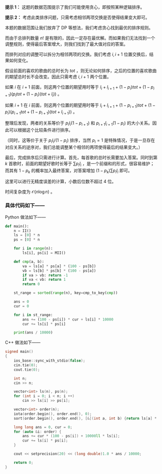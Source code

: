 **提示 1：** 这题的数据范围提示了我们可能使用贪心，即按照某种逻辑排序。

**提示 2：** 考虑此类排序问题，只需考虑相邻两项交换是否使得结果变大即可。

本题的数据范围让我们放弃了 DP 等想法，我们考虑贪心找到最优的排序规则。

而由于总排列数量 $n!$ 是有限的，因此一定存在最优解。而如果我们无法找到一个调整规则，使得最后答案增大，则我们找到了最大值对应的答案。

而排列对应的调整可以拆分为相邻两项的交换。我们考虑 $i,i+1$ 位置交换后，结果如何变化。

假设前面的喜欢的歌曲的总时长为 $tot$ ，则无论如何排序，之后的位置的喜欢歌曲的期望总时长不会改变。因此只需考虑 $i,i+1$ 两个位置。

如果 $i$ 在 $i+1$ 前面，则这两个位置的期望用时等于 $l_i+l_{i+1}+(1-p_i)tot+(1-p_{i+1})(p_itot+(1-p_i)(tot+l_i))$ 。

如果 $i+1$ 在 $i$ 前面，则这两个位置的期望用时等于 $l_i+l_{i+1}+(1-p_{i+1})tot+(1-p_i)(p_{i+1}tot+(1-p_{i+1})(tot+l_{i+1}))$ 。

整理后发现，两者的关系等价于 $p_il_i(1-p_{i+1})$ 和 $p_{i+1}l_{i+1}(1-p_i)$ 的大小关系。因此可以根据这个比较条件进行排序。

（同时，这等价于关于 $p_il_i/(1-p_i)$ 排序，当然 $p_i=1$ 是特殊情况，于是一旦存在对应关系的逆序对，我们总能调整某个相邻的两项使得最后的结果变大。）

最后，完成排序后只需进行计算。首先，每首歌的总时长需要加入答案。同时到第 $k$ 首歌时，前面的期望好歌时长等于 $\sum p_il_i$ ，是一个前缀和的形式，很容易维护；而其有 $1-p_k$ 的概率加入最终答案，对答案增加 $(1-p_k)\sum p_il_i$ 即可。

这里可以进行无精度误差的计算，小数后位数不超过 $4$ 位。

时间复杂度为 $\mathcal{O}(n\log n)$ 。

### 具体代码如下——

Python 做法如下——

```Python []
def main():
    n = II()
    ls = [0] * n
    ps = [0] * n

    for i in range(n):
        ls[i], ps[i] = MII()

    def cmp(a, b):
        va = ls[a] * ps[a] * (100 - ps[b])
        vb = ls[b] * ps[b] * (100 - ps[a])
        if va > vb: return -1
        if va < vb: return 1
        return 0

    st_range = sorted(range(n), key=cmp_to_key(cmp))

    ans = 0
    cur = 0

    for i in st_range:
        ans += (100 - ps[i]) * cur + ls[i] * 10000
        cur += ls[i] * ps[i]

    print(ans / 10000)
```

C++ 做法如下——

```cpp []
signed main()
{
    ios_base::sync_with_stdio(false);
    cin.tie(0);
    cout.tie(0);

    int n;
    cin >> n;

    vector<int> ls(n), ps(n);
    for (int i = 0; i < n; i ++) 
        cin >> ls[i] >> ps[i];

    vector<int> order(n);
    iota(order.begin(), order.end(), 0);
    sort(order.begin(), order.end(), [&](int a, int b) {return ls[a] * ps[a] * (100 - ps[b]) > ls[b] * ps[b] * (100 - ps[a]);});

    long long ans = 0, cur = 0;
    for (auto &i: order) {
        ans += cur * (100 - ps[i]) + 10000ll * ls[i];
        cur += ls[i] * ps[i];
    }

    cout << setprecision(20) << (long double)1.0 * ans / 10000;

    return 0;
}
``` 

